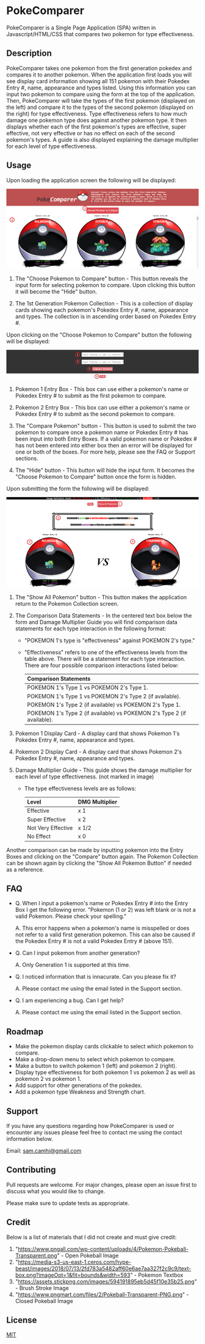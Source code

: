 # PokeComparer

PokeComparer is a Single Page Application (SPA) written in Javascript/HTML/CSS that compares two pokemon for type effectiveness.

## Description

PokeComparer takes one pokemon from the first generation pokedex and compares it to another pokemon. When the application first loads you will see display card information showing all 151 pokemon with their Pokedex Entry #, name, appearance and types listed. Using this information you can input two pokemon to compare using the form at the top of the application. Then, PokeComparer will take the types of the first pokemon (displayed on the left) and compare it to the types of the second pokemon (displayed on the right) for type effectiveness. Type effectiveness refers to how much damage one pokemon type does against another pokemon type. It then displays whether each of the first pokemon's types are effective, super effective, not very effective or has no effect on each of the second pokemon's types. A guide is also displayed explaining the damage multiplier for each level of type effectiveness. 

## Usage

Upon loading the application screen the following will be displayed:

![PokeCompare Homescreen](pokecomparehome.png)

1. The "Choose Pokemon to Compare" button - This button reveals the input form for selecting pokemon to compare. Upon clicking this button it will become the "Hide" button.

2. The 1st Generation Pokemon Collection - This is a collection of display cards showing each pokemon's Pokedex Entry #, name, appearance and types. The collection is in ascending order based on Pokedex Entry #.

Upon clicking on the "Choose Pokemon to Compare" button the following will be displayed:

![Comparison Form](pokeform.png)

1. Pokemon 1 Entry Box - This box can use either a pokemon's name or Pokedex Entry # to submit as the first pokemon to compare.

2. Pokemon 2 Entry Box - This box can use either a pokemon's name or Pokedex Entry # to submit as the second pokemon to compare.

3. The "Compare Pokemon" button - This button is used to submit the two pokemon to compare once a pokemon name or Pokedex Entry # has been input into both Entry Boxes. If a valid pokemon name or Pokedex # has not been entered into either box then an error will be displayed for one or both of the boxes. For more help, please see the FAQ or Support sections.

4. The "Hide" button - This button will hide the input form. It becomes the "Choose Pokemon to Compare" button once the form is hidden.

Upon submitting the form the following will be displayed:

![Comparison View](comparisondata.png)

1. The "Show All Pokemon" button - This button makes the application return to the Pokemon Collection screen.

2. The Comparison Data Statements - In the centered text box below the form and Damage Multiplier Guide you will find comparison data statements for each type interaction in the following format:

    - "POKEMON 1's type is "effectiveness" against POKEMON 2's type."

    - "Effectiveness" refers to one of the effectiveness levels from the table above. There will be a statement for each type interaction. There are four possible comparison interactions listed below:

        | Comparison Statements                                                                        |
        | ----------------------------------------------------------------------- |
        | POKEMON 1's Type 1 vs POKEMON 2's Type 1.                               |
        | POKEMON 1's Type 1 vs POKEMON 2's Type 2 (if available).                |
        | POKEMON 1's Type 2 (if available) vs POKEMON 2's Type 1.                |
        | POKEMON 1's Type 2 (if available) vs POKEMON 2's Type 2 (if available). |

3. Pokemon 1 Display Card - A display card that shows Pokemon 1's Pokedex Entry #, name, appearance and types.

4. Pokemon 2 Display Card - A display card that shows Pokemon 2's Pokedex Entry #, name, appearance and types.

5. Damage Multiplier Guide - This guide shows the damage multiplier for each level of type effectiveness. (not marked in image)
    - The type effectiveness levels are as follows:

        | Level              | DMG Multiplier  |
        | ------------------ | --------------- |
        | Effective          | x 1             |
        | Super Effective    | x 2             |
        | Not Very Effective | x 1/2           |
        | No Effect          | x 0             |   

Another comparison can be made by inputting pokemon into the Entry Boxes and clicking on the "Compare" button again. The Pokemon Collection can be shown again by clicking the "Show All Pokemon Button" if needed as a reference.

## FAQ

- Q. When I input a pokemon's name or Pokedex Entry # into the Entry Box I get the following error. "Pokemon (1 or 2) was left blank or is not a valid Pokemon. Please check your spelling."

    A. This error happens when a pokemon's name is misspelled or does not refer to a valid first generation pokemon. This can also be caused if the Pokedex Entry # is not a valid Pokedex Entry # (above 151).

- Q. Can I input pokemon from another generation?

    A. Only Generation 1 is supported at this time.

- Q. I noticed information that is innacurate. Can you please fix it?

    A. Please contact me using the email listed in the Support section.

- Q. I am experiencing a bug. Can I get help?

    A. Please contact me using the email listed in the Support section.

## Roadmap

- Make the pokemon display cards clickable to select which pokemon to compare.
- Make a drop-down menu to select which pokemon to compare.
- Make a button to switch pokemon 1 (left) and pokemon 2 (right).
- Display type effectiveness for both pokemon 1 vs pokemon 2 as well as pokemon 2 vs pokemon 1.
- Add support for other generations of the pokedex.
- Add a pokemon type Weakness and Strength chart.

## Support

If you have any questions regarding how PokeComparer is used or encounter any issues please feel free to contact me using the contact information below.

Email: sam.camhi@gmail.com
## Contributing

Pull requests are welcome. For major changes, please open an issue first
to discuss what you would like to change.

Please make sure to update tests as appropriate.

## Credit

Below is a list of materials that I did not create and must give credit:

1. "https://www.pngall.com/wp-content/uploads/4/Pokemon-Pokeball-Transparent.png" - Open Pokeball Image
2. "https://media-s3-us-east-1.ceros.com/hype-beast/images/2018/07/13/2fd783a5482aff60e6ae7aa327f2c9c9/text-box.png?imageOpt=1&fit=bounds&width=593" - Pokemon Textbox
3. "https://assets.stickpng.com/images/594191895eb5d45f10e35b25.png" - Brush Stroke Image
4. "https://www.pngmart.com/files/2/Pokeball-Transparent-PNG.png" - Closed Pokeball Image

## License

[MIT](https://choosealicense.com/licenses/mit/)